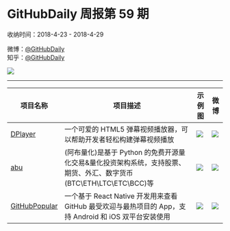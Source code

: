 # GitHubDaily 周报第 59 期

收纳时间：2018-4-23 - 2018-4-29

微博：[@GitHubDaily](https://weibo.com/GitHubDaily)    
知乎：[@GitHubDaily](https://www.zhihu.com/people/githubdaily)

![](https://raw.githubusercontent.com/GitHubDaily/GitHubDaily/master/assets/weixin.png)

---

项目名称 | 项目描述 | 示例图 | 微博
--- | --- | --- | ---
[DPlayer](status.github_url) | 一个可爱的 HTML5 弹幕视频播放器，可以帮助开发者轻松构建弹幕视频播放 | ![](http://wx3.sinaimg.cn/large/006fiYtfly1fqpb5pkplyj31b40l610s.jpg) | [![](https://raw.githubusercontent.com/GitHubDaily/GitHubDaily/master/assets/sina_logo.png)](https://weibo.com/5722964389/GdYYLpT2O)
[abu](status.github_url) | (阿布量化)是基于 Python 的免费开源量化交易&量化投资架构系统，支持股票、期货、外汇、数字货币(BTC\ETH\LTC\ETC\BCC)等 | ![](http://wx2.sinaimg.cn/large/006fiYtfly1fqpa7d77sqg311l0mie84.gif) | [![](https://raw.githubusercontent.com/GitHubDaily/GitHubDaily/master/assets/sina_logo.png)](https://weibo.com/5722964389/GdPygyccu)
[GitHubPopular](status.github_url) | 一个基于 React Native 开发用来查看 GitHub 最受欢迎与最热项目的 App，支持 Android 和 iOS 双平台安装使用 | ![](http://wx1.sinaimg.cn/large/006fiYtfly1fqlutx6k91j30m80dqn2w.jpg) | [![](https://raw.githubusercontent.com/GitHubDaily/GitHubDaily/master/assets/sina_logo.png)](https://weibo.com/5722964389/GdngMk244)
